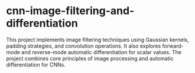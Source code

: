# cnn-image-filtering-and-differentiation
This project implements image filtering techniques using Gaussian kernels, padding strategies, and convolution operations. It also explores forward-mode and reverse-mode automatic differentiation for scalar values. The project combines core principles of image processing and automatic differentiation for CNNs.

